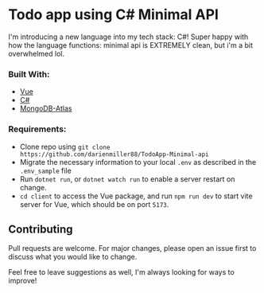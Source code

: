 # Todo app using C# Minimal API

I'm introducing a new language into my tech stack: C#! Super happy with how the language functions: minimal api is EXTREMELY clean, but i'm a bit overwhelmed lol.

### Built With:
* [Vue](https://vuejs.org/)
* [C#](https://learn.microsoft.com/en-us/dotnet/csharp/)
* [MongoDB-Atlas](https://www.mongodb.com/cloud/atlas)

### Requirements:

* Clone repo using `git clone https://github.com/darienmiller88/TodoApp-Minimal-api`
* Migrate the necessary information to your local `.env` as described in the `.env_sample` file
* Run `dotnet run`, or `dotnet watch run` to enable a server restart on change.
* `cd client` to access the Vue package, and run `npm run dev` to start vite server for Vue, which should be on port `5173`.

## Contributing
Pull requests are welcome. For major changes, please open an issue first to discuss what you would like to change.

Feel free to leave suggestions as well, I'm always looking for ways to improve!